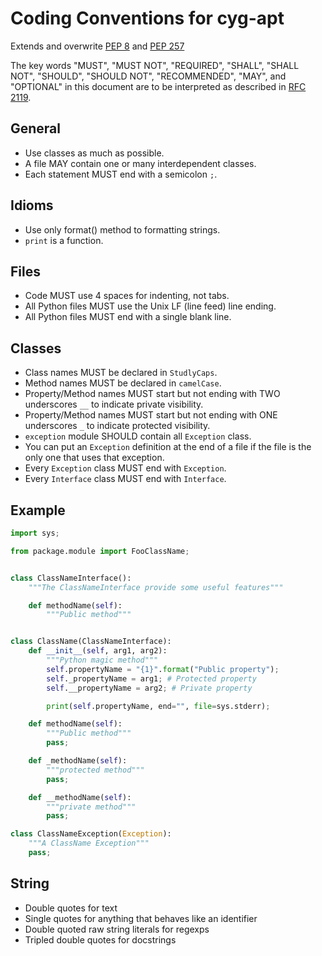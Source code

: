 Coding Conventions for cyg-apt
==============================

Extends and overwrite [PEP 8][] and [PEP 257][]

The key words "MUST", "MUST NOT", "REQUIRED", "SHALL", "SHALL NOT", "SHOULD",
"SHOULD NOT", "RECOMMENDED", "MAY", and "OPTIONAL" in this document are to be
interpreted as described in [RFC 2119][].

[RFC 2119]: http://www.ietf.org/rfc/rfc2119.txt
[PEP 8]: http://www.python.org/dev/peps/pep-0008/
[PEP 257]: http://www.python.org/dev/peps/pep-0257/


General
-------

* Use classes as much as possible.
* A file MAY contain one or many interdependent classes.
* Each statement MUST end with a semicolon `;`.


Idioms
------

* Use only format() method to formatting strings.
* `print` is a function.


Files
-----

* Code MUST use 4 spaces for indenting, not tabs.
* All Python files MUST use the Unix LF (line feed) line ending.
* All Python files MUST end with a single blank line.


Classes
-------

* Class names MUST be declared in `StudlyCaps`.
* Method names MUST be declared in `camelCase`.
* Property/Method names MUST start but not ending with
  TWO underscores `__` to indicate private visibility.
* Property/Method names MUST start but not ending with
  ONE underscores `_` to indicate protected visibility.
* `exception` module SHOULD contain all `Exception` class.
* You can put an `Exception` definition at the end of a file
  if the file is the only one that uses that exception.
* Every `Exception` class MUST end with `Exception`.
* Every `Interface` class MUST end with `Interface`.


Example
-------
```Python
import sys;

from package.module import FooClassName;


class ClassNameInterface():
    """The ClassNameInterface provide some useful features"""

    def methodName(self):
        """Public method"""


class ClassName(ClassNameInterface):
    def __init__(self, arg1, arg2):
        """Python magic method"""
        self.propertyName = "{1}".format("Public property");
        self._propertyName = arg1; # Protected property
        self.__propertyName = arg2; # Private property

        print(self.propertyName, end="", file=sys.stderr);

    def methodName(self):
        """Public method"""
        pass;

    def _methodName(self):
        """protected method"""
        pass;

    def __methodName(self):
        """private method"""
        pass;

class ClassNameException(Exception):
    """A ClassName Exception"""
    pass;

```


String
------

* Double quotes for text
* Single quotes for anything that behaves like an identifier
* Double quoted raw string literals for regexps
* Tripled double quotes for docstrings
